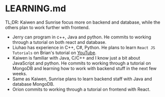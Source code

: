 # LEARNING.md

TL;DR: Kaiwen and Sunrise focus more on backend and database, while the others plan to work further with frontend.

- Jerry can program in c++, Java and python. He commits to working through a tutorial on both react and database.
- Liuhao has experience in C++, C#, Python. He plans to learn `React JS Tutorials` on Brian's tutorial on [YouTube](https://www.youtube.com/watch?v=fL8cFqhTHwA&list=PLs1fqgQpnCmJSkrDA2wTsSsLnYpE8jpVy&index=2). 
- Kaiwen is familiar with Java, C/C++ and I know just a bit about JavaScript and python. He commits to working through a tutorial on MongoDB and learning how to work with backend stuff in the next few weeks.
- Same as Kaiwen, Sunrise plans to learn backend staff with Java and database MongoDB.
- Orion commits to working through a tutorial on frontend with React.
